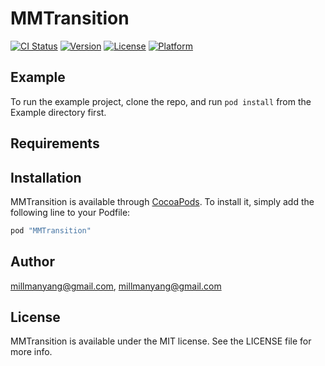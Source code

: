 # MMTransition

[![CI Status](http://img.shields.io/travis/millmanyang@gmail.com/MMTransition.svg?style=flat)](https://travis-ci.org/millmanyang@gmail.com/MMTransition)
[![Version](https://img.shields.io/cocoapods/v/MMTransition.svg?style=flat)](http://cocoapods.org/pods/MMTransition)
[![License](https://img.shields.io/cocoapods/l/MMTransition.svg?style=flat)](http://cocoapods.org/pods/MMTransition)
[![Platform](https://img.shields.io/cocoapods/p/MMTransition.svg?style=flat)](http://cocoapods.org/pods/MMTransition)

## Example

To run the example project, clone the repo, and run `pod install` from the Example directory first.

## Requirements

## Installation

MMTransition is available through [CocoaPods](http://cocoapods.org). To install
it, simply add the following line to your Podfile:

```ruby
pod "MMTransition"
```

## Author

millmanyang@gmail.com, millmanyang@gmail.com

## License

MMTransition is available under the MIT license. See the LICENSE file for more info.
